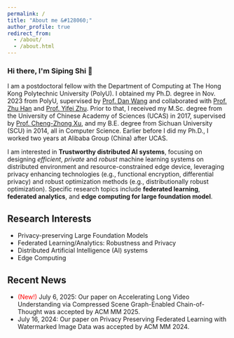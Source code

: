 ```yaml
---
permalink: /
title: "About me &#128060;"
author_profile: true
redirect_from: 
  - /about/
  - /about.html
---
```



<h3>Hi there, I'm Siping Shi &#128075;</h3>

I am a postdoctoral fellow with the Department of Computing at The Hong Kong Polytechnic University (PolyU). I obtained my Ph.D. degree in Nov. 2023 from PolyU, supervised by [Prof. Dan Wang](https://www4.comp.polyu.edu.hk/~csdwang/) and collaborated with [Prof. Zhu Han](http://www2.egr.uh.edu/~zhan2/) and [Prof. Yifei Zhu](https://sites.ji.sjtu.edu.cn/yifei-zhu/). Prior to that, I received my M.Sc. degree from the University of Chinese Academy of Sciences (UCAS) in 2017, supervised by [Prof. Cheng-Zhong Xu](https://www.fst.um.edu.mo/personal/czxu/), and my B.E. degree from Sichuan University (SCU) in 2014, all in Computer Science. Earlier before I did my Ph.D., I worked two years at Alibaba Group (China) after UCAS.

I am interested in **Trustworthy distributed AI systems**, focusing on designing *efficient*, *private* and *robust* machine learning systems on distributed environment and resource-constrained edge device, leveraging privacy enhancing technologies (e.g., functional encryption, differential privacy) and robust optimization methods (e.g., distributionally robust optimization). Specific research topics include **federated learning**, **federated analytics**, and **edge computing for large foundation model**.

<h2>Research Interests</h2>
<ul>
<li>Privacy-preserving Large Foundation Models</li>
<li>Federated Learning/Analytics: Robustness and Privacy</li>
<li>Distributed Artificial Intelligence (AI) systems</li>
<li>Edge Computing</li>
</ul>

<h2>Recent News</h2>
<ul>
<li><font color=red>(New!)</font> July 6, 2025: Our paper on Accelerating Long Video Understanding via Compressed Scene Graph-Enabled Chain-of-Thought was accepted by ACM MM 2025.</li>
<li> July 16, 2024: Our paper on Privacy Preserving Federated Learning with Watermarked Image Data was accepted by ACM MM 2024.</li>
</ul>
